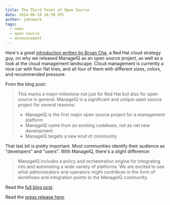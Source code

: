```yaml
---
title: The Third Tenet of Open Source
date: 2014-06-18 16:30 UTC
author: johnmark
tags:
  - news 
  - open source
  - announcement
---
```


Here's a great [introduction written by Bryan Che](http://tentenet.net/2014/06/19/the-third-tenet-of-open-source-open-source-requires-commitment-welcome-manageiq/), a Red Hat cloud strategy guy, on why we released ManageIQ as an open source project, as well as a look at the cloud management landscape. Cloud management is currently a nice car with four flat tires, and all four of them with different sizes, colors, and recommended pressure. 

From the blog post:

> This marks a major milestone not just for Red Hat but also 
> for open source in general.  ManageIQ is a significant and 
> unique open source project for several reasons:
>
>*   ManageIQ is the first major open source project for a management platform
>*   ManageIQ came from an existing codebase, not as net new development
>*  ManageIQ targets a new kind of community

That last bit is pretty important. Most communities identify their audience as "developers" and "users". With ManageIQ, there's a slight difference:

>ManageIQ includes a policy and orchestration engine for integrating into and automating a wide variety of platforms. We are excited to see what administrators and operators might contribute in the form of workflows and integration points to the ManageIQ community.

Read the [full blog post](http://tentenet.net/2014/06/19/the-third-tenet-of-open-source-open-source-requires-commitment-welcome-manageiq/).

Read the [press release here](http://www.marketwatch.com/story/red-hat-launches-first-open-source-release-of-manageiq-software-2014-06-19). 


